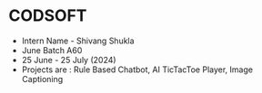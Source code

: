 # CODSOFT

- Intern Name - Shivang Shukla
- June Batch A60 
- 25 June - 25 July (2024)
- Projects are : Rule Based Chatbot, AI TicTacToe Player, Image Captioning
